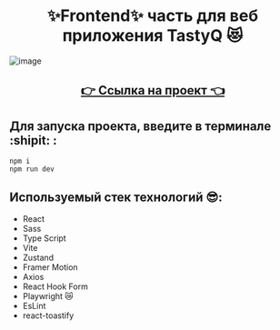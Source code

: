 <h1 align="center">✨Frontend✨ часть для веб приложения <b>TastyQ</b> 😻</h1>

![image](https://github.com/user-attachments/assets/de7df5f6-395b-4fca-976c-91e39c54c32a)

<h2 align="center"><a href="http://192.144.15.171"> 👉 Ссылка на проект 👈</a></h2>

## Для запуска проекта, введите в терминале :shipit: : 
```
npm i
npm run dev
```
## Используемый стек технологий 😎:
- React
- Sass
- Type Script
- Vite
- Zustand
- Framer Motion
- Axios
- React Hook Form
- Playwright 😿
- EsLint
- react-toastify

